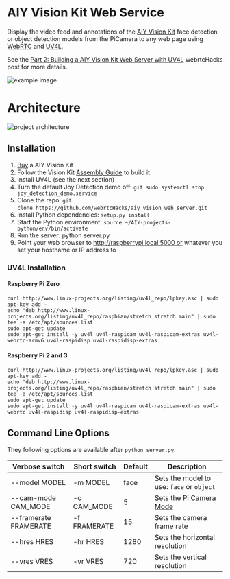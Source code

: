 # AIY Vision Kit Web Service

Display the video feed and annotations of the [AIY Vision Kit](https://aiyprojects.withgoogle.com/vision) face detection or object detection models from 
the PiCamera to any web page using [WebRTC](https://webrtc.org) and [UV4L](http://www.linux-projects.org/uv4l/).

See the [Part 2: Building a AIY Vision Kit Web Server with UV4L](https://webrtchacks.com/?p=2824&) webrtcHacks post for more details.

![example image](https://webrtchacks.com/wp-content/uploads/2018/02/face-detection-on-server.png)


# Architecture

![project architecture](https://webrtchacks.com/wp-content/uploads/2018/02/aiy-vision-server-architecture.png)

## Installation

1. [Buy](http://www.microcenter.com/site/content/google_aiy.aspx) a AIY Vision Kit
1. Follow the Vision Kit [Assembly Guide](https://aiyprojects.withgoogle.com/vision#assembly-guide-1-get-the-vision-kit-sd-image) to build it
1. Install UV4L (see the next section)
1. Turn the default Joy Detection demo off: `git sudo systemctl stop joy_detection_demo.service`
1. Clone the repo: `git clone https://github.com/webrtcHacks/aiy_vision_web_server.git` 
1. Install Python dependencies: `setup.py install`
1. Start the Python environment: `source ~/AIY-projects-python/env/bin/activate`
1. Run the server: python server.py
1. Point your web browser to http://raspberrypi.local:5000 or whatever you set your hostname or IP address to

### UV4L Installation

#### Raspberry Pi Zero
``` 
curl http://www.linux-projects.org/listing/uv4l_repo/lpkey.asc | sudo apt-key add -
echo "deb http://www.linux-projects.org/listing/uv4l_repo/raspbian/stretch stretch main" | sudo tee -a /etc/apt/sources.list
sudo apt-get update
sudo apt-get install -y uv4l uv4l-raspicam uv4l-raspicam-extras uv4l-webrtc-armv6 uv4l-raspidisp uv4l-raspidisp-extras
```

#### Raspberry Pi 2 and 3
```
curl http://www.linux-projects.org/listing/uv4l_repo/lpkey.asc | sudo apt-key add -
echo "deb http://www.linux-projects.org/listing/uv4l_repo/raspbian/stretch stretch main" | sudo tee -a /etc/apt/sources.list
sudo apt-get update
sudo apt-get install -y uv4l uv4l-raspicam uv4l-raspicam-extras uv4l-webrtc uv4l-raspidisp uv4l-raspidisp-extras
```

## Command Line Options

They following options are available after `python server.py`:

   Verbose switch | Short switch | Default | Description 
  ---|---|---|---
  --model MODEL | -m MODEL | face | Sets the model to use: `face` or `object`
  --cam-mode CAM_MODE | -c CAM_MODE | 5 | Sets the [Pi Camera Mode](https://www.raspberrypi.org/documentation/raspbian/applications/camera.md)
  --framerate FRAMERATE | -f FRAMERATE | 15 | Sets the camera frame rate
  --hres HRES | -hr HRES | 1280 |Sets the horizontal resolution
  --vres VRES | -vr VRES | 720 |Sets the vertical resolution